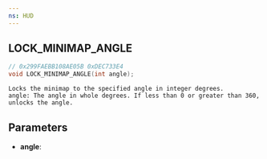```yaml
---
ns: HUD
---
```

## LOCK_MINIMAP_ANGLE

```c
// 0x299FAEBB108AE05B 0xDEC733E4
void LOCK_MINIMAP_ANGLE(int angle);
```

```
Locks the minimap to the specified angle in integer degrees.  
angle: The angle in whole degrees. If less than 0 or greater than 360, unlocks the angle.  
```

## Parameters
* **angle**: 

